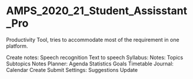 # AMPS_2020_21_Student_Assisstant_Pro
Productivity Tool, tries to accommodate most of the requirement in one platform. 

 Create notes:
           Speech recognition
           Text to speech
Syllabus:
Notes:
              Topics
              Subtopics
              Notes
  Planner:
              Agenda
              Statistics
              Goals
              Timetable
Journal:
              Calendar
              Create
              Submit
Settings:
              Suggestions
              Update

